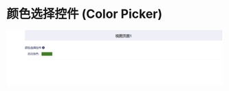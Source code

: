 # 颜色选择控件 (Color Picker)

![Matrix.OS](../../../../../media/os/tools/modelview/showcolorpicker.gif "颜色选择控件")